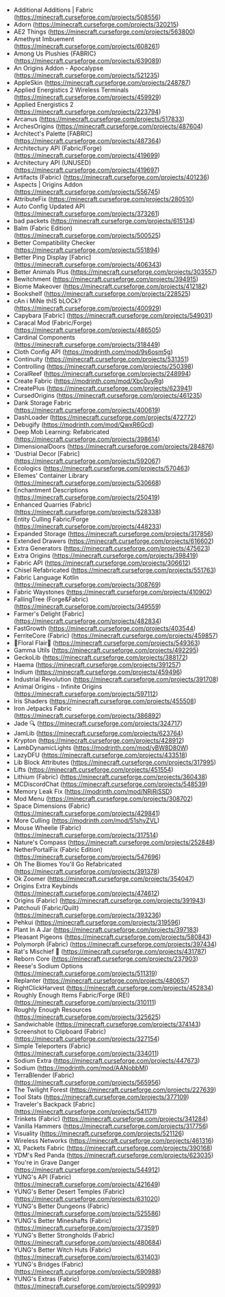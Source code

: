 - Additional Additions | Fabric (<https://minecraft.curseforge.com/projects/508556>)
- Adorn (<https://minecraft.curseforge.com/projects/320215>)
- AE2 Things (<https://minecraft.curseforge.com/projects/563800>)
- Amethyst Imbuement (<https://minecraft.curseforge.com/projects/608261>)
- Among Us Plushies {FABRIC} (<https://minecraft.curseforge.com/projects/639089>)
- An Origins Addon - Apocalypse (<https://minecraft.curseforge.com/projects/521235>)
- AppleSkin (<https://minecraft.curseforge.com/projects/248787>)
- Applied Energistics 2 Wireless Terminals (<https://minecraft.curseforge.com/projects/459929>)
- Applied Energistics 2 (<https://minecraft.curseforge.com/projects/223794>)
- Arcanus (<https://minecraft.curseforge.com/projects/517833>)
- ArchesOrigins (<https://minecraft.curseforge.com/projects/487604>)
- Architect's Palette [FABRIC] (<https://minecraft.curseforge.com/projects/487364>)
- Architectury API (Fabric/Forge) (<https://minecraft.curseforge.com/projects/419699>)
- Architectury API (UNUSED) (<https://minecraft.curseforge.com/projects/419697>)
- Artifacts (Fabric) (<https://minecraft.curseforge.com/projects/401236>)
- Aspects | Origins Addon (<https://minecraft.curseforge.com/projects/556745>)
- AttributeFix (<https://minecraft.curseforge.com/projects/280510>)
- Auto Config Updated API (<https://minecraft.curseforge.com/projects/373261>)
- bad packets (<https://minecraft.curseforge.com/projects/615134>)
- Balm (Fabric Edition) (<https://minecraft.curseforge.com/projects/500525>)
- Better Compatibility Checker (<https://minecraft.curseforge.com/projects/551894>)
- Better Ping Display [Fabric] (<https://minecraft.curseforge.com/projects/406343>)
- Better Animals Plus (<https://minecraft.curseforge.com/projects/303557>)
- Bewitchment (<https://minecraft.curseforge.com/projects/394915>)
- Biome Makeover (<https://minecraft.curseforge.com/projects/412182>)
- Bookshelf (<https://minecraft.curseforge.com/projects/228525>)
- cAn i MiNe thIS bLOCk? (<https://minecraft.curseforge.com/projects/400929>)
- Capybara [Fabric] (<https://minecraft.curseforge.com/projects/549031>)
- Caracal Mod (Fabric/Forge) (<https://minecraft.curseforge.com/projects/486505>)
- Cardinal Components (<https://minecraft.curseforge.com/projects/318449>)
- Cloth Config API (<https://modrinth.com/mod/9s6osm5g>)
- Continuity (<https://minecraft.curseforge.com/projects/531351>)
- Controlling (<https://minecraft.curseforge.com/projects/250398>)
- CoralReef (<https://minecraft.curseforge.com/projects/248994>)
- Create Fabric (<https://modrinth.com/mod/Xbc0uyRg>)
- CreatePlus (<https://minecraft.curseforge.com/projects/623941>)
- CursedOrigins (<https://minecraft.curseforge.com/projects/461235>)
- Dank Storage Fabric (<https://minecraft.curseforge.com/projects/400619>)
- DashLoader (<https://minecraft.curseforge.com/projects/472772>)
- Debugify (<https://modrinth.com/mod/QwxR6Gcd>)
- Deep Mob Learning: Refabricated (<https://minecraft.curseforge.com/projects/398614>)
- DimensionalDoors (<https://minecraft.curseforge.com/projects/284876>)
- 'Dustrial Decor [Fabric] (<https://minecraft.curseforge.com/projects/592067>)
- Ecologics (<https://minecraft.curseforge.com/projects/570463>)
- Ellemes' Container Library (<https://minecraft.curseforge.com/projects/530668>)
- Enchantment Descriptions (<https://minecraft.curseforge.com/projects/250419>)
- Enhanced Quarries (Fabric) (<https://minecraft.curseforge.com/projects/528338>)
- Entity Culling Fabric/Forge (<https://minecraft.curseforge.com/projects/448233>)
- Expanded Storage (<https://minecraft.curseforge.com/projects/317856>)
- Extended Drawers (<https://minecraft.curseforge.com/projects/616602>)
- Extra Generators (<https://minecraft.curseforge.com/projects/475623>)
- Extra Origins (<https://minecraft.curseforge.com/projects/398419>)
- Fabric API (<https://minecraft.curseforge.com/projects/306612>)
- Chisel Refabricated (<https://minecraft.curseforge.com/projects/551763>)
- Fabric Language Kotlin (<https://minecraft.curseforge.com/projects/308769>)
- Fabric Waystones (<https://minecraft.curseforge.com/projects/410902>)
- FallingTree (Forge&Fabric) (<https://minecraft.curseforge.com/projects/349559>)
- Farmer's Delight [Fabric] (<https://minecraft.curseforge.com/projects/482834>)
- FastGrowth (<https://minecraft.curseforge.com/projects/403544>)
- FerriteCore (Fabric) (<https://minecraft.curseforge.com/projects/459857>)
- 🌷Floral Flair🌷 (<https://minecraft.curseforge.com/projects/549363>)
- Gamma Utils (<https://minecraft.curseforge.com/projects/492295>)
- GeckoLib (<https://minecraft.curseforge.com/projects/388172>)
- Haema (<https://minecraft.curseforge.com/projects/391257>)
- Indium (<https://minecraft.curseforge.com/projects/459496>)
- Industrial Revolution (<https://minecraft.curseforge.com/projects/391708>)
- Animal Origins - Infinite Origins (<https://minecraft.curseforge.com/projects/597112>)
- Iris Shaders (<https://minecraft.curseforge.com/projects/455508>)
- Iron Jetpacks Fabric (<https://minecraft.curseforge.com/projects/386892>)
- Jade 🔍 (<https://minecraft.curseforge.com/projects/324717>)
- JamLib (<https://minecraft.curseforge.com/projects/623764>)
- Krypton (<https://minecraft.curseforge.com/projects/428912>)
- LambDynamicLights (<https://modrinth.com/mod/yBW8D80W>)
- LazyDFU (<https://minecraft.curseforge.com/projects/433518>)
- Lib Block Attributes (<https://minecraft.curseforge.com/projects/317995>)
- Lifts (<https://minecraft.curseforge.com/projects/451554>)
- Lithium (Fabric) (<https://minecraft.curseforge.com/projects/360438>)
- MCDiscordChat (<https://minecraft.curseforge.com/projects/548539>)
- Memory Leak Fix (<https://modrinth.com/mod/NRjRiSSD>)
- Mod Menu (<https://minecraft.curseforge.com/projects/308702>)
- Space Dimensions (Fabric) (<https://minecraft.curseforge.com/projects/429841>)
- More Culling (<https://modrinth.com/mod/51shyZVL>)
- Mouse Wheelie (Fabric) (<https://minecraft.curseforge.com/projects/317514>)
- Nature's Compass (<https://minecraft.curseforge.com/projects/252848>)
- NetherPortalFix (Fabric Edition) (<https://minecraft.curseforge.com/projects/547696>)
- Oh The Biomes You'll Go Refabricated (<https://minecraft.curseforge.com/projects/391378>)
- Ok Zoomer (<https://minecraft.curseforge.com/projects/354047>)
- Origins Extra Keybinds (<https://minecraft.curseforge.com/projects/474612>)
- Origins (Fabric) (<https://minecraft.curseforge.com/projects/391943>)
- Patchouli (Fabric/Quilt) (<https://minecraft.curseforge.com/projects/393236>)
- Pehkui (<https://minecraft.curseforge.com/projects/319596>)
- Plant In A Jar (<https://minecraft.curseforge.com/projects/397183>)
- Pleasant Pigeons (<https://minecraft.curseforge.com/projects/580843>)
- Polymorph (Fabric) (<https://minecraft.curseforge.com/projects/397434>)
- Rat's Mischief 🐀 (<https://minecraft.curseforge.com/projects/431787>)
- Reborn Core (<https://minecraft.curseforge.com/projects/237903>)
- Reese's Sodium Options (<https://minecraft.curseforge.com/projects/511319>)
- Replanter (<https://minecraft.curseforge.com/projects/480657>)
- RightClickHarvest (<https://minecraft.curseforge.com/projects/452834>)
- Roughly Enough Items Fabric/Forge (REI) (<https://minecraft.curseforge.com/projects/310111>)
- Roughly Enough Resources (<https://minecraft.curseforge.com/projects/325625>)
- Sandwichable (<https://minecraft.curseforge.com/projects/374143>)
- Screenshot to Clipboard (Fabric) (<https://minecraft.curseforge.com/projects/327154>)
- Simple Teleporters (Fabric) (<https://minecraft.curseforge.com/projects/334011>)
- Sodium Extra (<https://minecraft.curseforge.com/projects/447673>)
- Sodium (<https://modrinth.com/mod/AANobbMI>)
- TerraBlender (Fabric) (<https://minecraft.curseforge.com/projects/565956>)
- The Twilight Forest (<https://minecraft.curseforge.com/projects/227639>)
- Tool Stats (<https://minecraft.curseforge.com/projects/377109>)
- Traveler's Backpack [Fabric] (<https://minecraft.curseforge.com/projects/541171>)
- Trinkets (Fabric) (<https://minecraft.curseforge.com/projects/341284>)
- Vanilla Hammers (<https://minecraft.curseforge.com/projects/317756>)
- Visuality (<https://minecraft.curseforge.com/projects/521126>)
- Wireless Networks (<https://minecraft.curseforge.com/projects/461316>)
- XL Packets Fabric (<https://minecraft.curseforge.com/projects/390168>)
- YDM's Red Panda (<https://minecraft.curseforge.com/projects/623035>)
- You're in Grave Danger (<https://minecraft.curseforge.com/projects/544912>)
- YUNG's API (Fabric) (<https://minecraft.curseforge.com/projects/421649>)
- YUNG's Better Desert Temples (Fabric) (<https://minecraft.curseforge.com/projects/631020>)
- YUNG's Better Dungeons (Fabric) (<https://minecraft.curseforge.com/projects/525586>)
- YUNG's Better Mineshafts (Fabric) (<https://minecraft.curseforge.com/projects/373591>)
- YUNG's Better Strongholds (Fabric) (<https://minecraft.curseforge.com/projects/480684>)
- YUNG's Better Witch Huts (Fabric) (<https://minecraft.curseforge.com/projects/631403>)
- YUNG's Bridges (Fabric) (<https://minecraft.curseforge.com/projects/590988>)
- YUNG's Extras (Fabric) (<https://minecraft.curseforge.com/projects/590993>)
